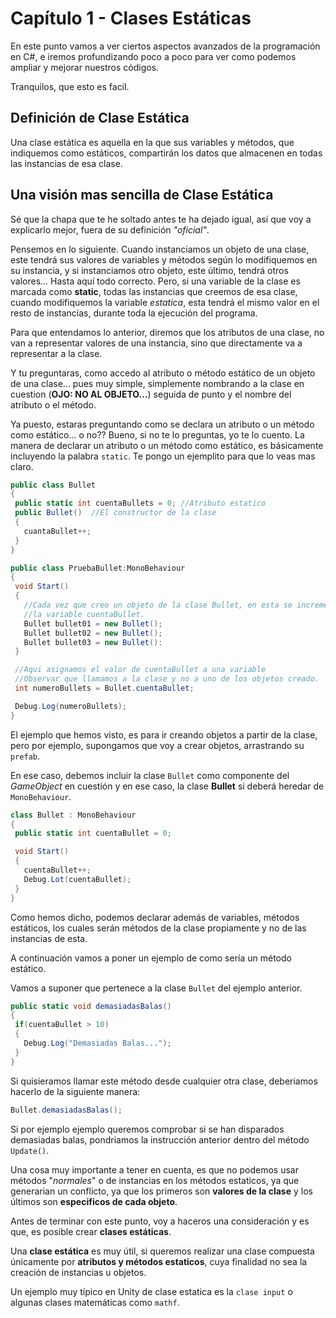 # Capítulo 1 - Clases Estáticas
En este punto vamos a ver ciertos aspectos avanzados de la programación en C#, e iremos profundizando poco a poco para ver como podemos ampliar y mejorar nuestros códigos.

Tranquilos, que esto es facil.

## Definición de Clase Estática
Una clase estática es aquella en la que sus variables y métodos, que indiquemos como estáticos, compartirán los datos que almacenen en todas las instancias de esa clase. 

## Una visión mas sencilla de Clase Estática
 Sé que la chapa que te he soltado antes te ha dejado igual, así que voy a explicarlo mejor, fuera de su definición _"oficial"_.

 Pensemos en lo siguiente. Cuando instanciamos un objeto de una clase, este tendrá sus valores de variables y métodos según lo modifiquemos en su instancia, y si instanciamos otro objeto, este último, tendrá otros valores... Hasta aquí todo correcto. Pero, si una variable de la clase es marcada como __static__, todas las instancias que creemos de esa clase, cuando modifiquemos la variable _estatica_, esta tendrá el mismo valor en el resto de instancias, durante toda la ejecución del programa.

 Para que entendamos lo anterior, diremos que los atributos de una clase, no van a representar valores de una instancia, sino que directamente va a representar a la clase.

 Y tu preguntaras, como accedo al atributo o método estático de un objeto de una clase... pues muy simple, simplemente nombrando a la clase en cuestion (__OJO: NO AL OBJETO...__) seguida de punto y el nombre del atributo o el método.

 Ya puesto, estaras preguntando como se declara un atributo o un método como estático... o no?? Bueno, si no te lo preguntas, yo te lo cuento. La manera de declarar un atributo o un método como estático, es básicamente incluyendo la palabra `static`. Te pongo un ejemplito para que lo veas mas claro.

 ```c#
public class Bullet
{
  public static int cuentaBullets = 0; //Atributo estatico
  public Bullet()  //El constructor de la clase
  {
    cuantaBullet++;
  }
}

public class PruebaBullet:MonoBehaviour
{
  void Start()
  {
    //Cada vez que creo un objeto de la clase Bullet, en esta se incrementa
    //la variable cuentaBullet.
    Bullet bullet01 = new Bullet();
    Bullet bullet02 = new Bullet();
    Bullet bullet03 = new Bullet():
  }

  //Aqui asignamos el valor de cuentaBullet a una variable
  //Observar que llamamos a la clase y no a uno de los objetos creado.
  int numeroBullets = Bullet.cuentaBullet;

  Debug.Log(numeroBullets);
}
 ```

 El ejemplo que hemos visto, es para ir creando objetos a partir de la clase, pero por ejemplo, supongamos que voy a crear objetos, arrastrando su `prefab`.

 En ese caso, debemos incluir la clase `Bullet` como componente del _GameObject_ en cuestión y en ese caso, la clase __Bullet__ si deberá heredar de `MonoBehaviour`.

 ```c#
class Bullet : MonoBehaviour
{
  public static int cuentaBullet = 0;

  void Start()
  {
    cuentaBullet++;
    Debug.Lot(cuentaBullet);
  }
}
 ```

 Como hemos dicho, podemos declarar además de variables, métodos estáticos, los cuales serán métodos de la clase propiamente y no de las instancias de esta.

 A continuación vamos a poner un ejemplo de como sería un método estático.

 Vamos a suponer que pertenece a la clase `Bullet` del ejemplo anterior.
 ```c#
 public static void demasiadasBalas()
 {
  if(cuentaBullet > 10)
  {
    Debug.Log("Demasiadas Balas...");
  }
 }
 ```

 Si quisieramos llamar este método desde cualquier otra clase, deberiamos hacerlo de la siguiente manera:

 ```c#
 Bullet.demasiadasBalas();
 ```

 Si por ejemplo ejemplo queremos comprobar si se han disparados demasiadas balas, pondriamos la instrucción anterior dentro del método `Update()`.

 Una cosa muy importante a tener en cuenta, es que no podemos usar métodos "*normales*" o de instancias en los métodos estaticos, ya que generarian un conflicto, ya que los primeros son **valores de la clase** y los últimos son **especificos de cada objeto**.

 Antes de terminar con este punto, voy a haceros una consideración y es que, es posible crear **clases estáticas**. 

 Una **clase estática** es muy útil, si queremos realizar una clase compuesta únicamente por **atributos y métodos estaticos**, cuya finalidad no sea la creación de instancias u objetos.

 Un ejemplo muy típico en Unity de clase estatica es la `clase input` o algunas clases matemáticas como `mathf`.